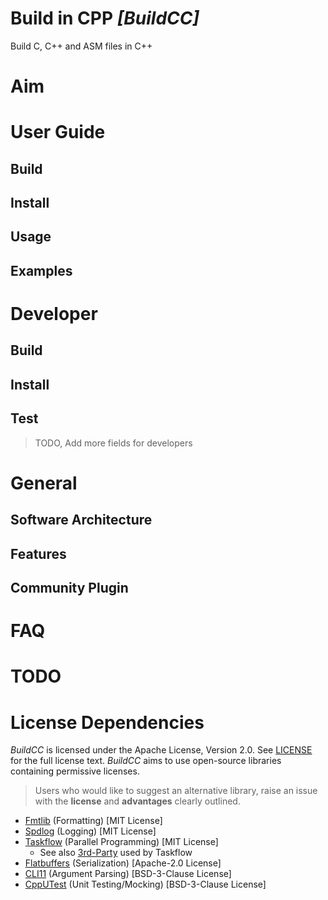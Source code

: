 # Build in CPP _[BuildCC]_

Build C, C++ and ASM files in C++

# Aim

# User Guide

## Build

## Install

## Usage

## Examples

# Developer

## Build

## Install

## Test

> TODO, Add more fields for developers

# General

## Software Architecture

## Features

## Community Plugin

# FAQ

# TODO

# License Dependencies

_BuildCC_ is licensed under the Apache License, Version 2.0. See [LICENSE](LICENSE) for the full license text. _BuildCC_ aims to use open-source libraries containing permissive licenses. 

> Users who would like to suggest an alternative library, raise an issue with the **license** and **advantages** clearly outlined.

- [Fmtlib](https://github.com/fmtlib/fmt) (Formatting) [MIT License]
- [Spdlog](https://github.com/gabime/spdlog) (Logging) [MIT License]
- [Taskflow](https://github.com/taskflow/taskflow) (Parallel Programming) [MIT License]
  - See also [3rd-Party](https://github.com/taskflow/taskflow/tree/master/3rd-party) used by Taskflow
- [Flatbuffers](https://github.com/google/flatbuffers) (Serialization) [Apache-2.0 License]
- [CLI11](https://github.com/CLIUtils/CLI11) (Argument Parsing) [BSD-3-Clause License]
- [CppUTest](https://github.com/cpputest/cpputest) (Unit Testing/Mocking) [BSD-3-Clause License]

